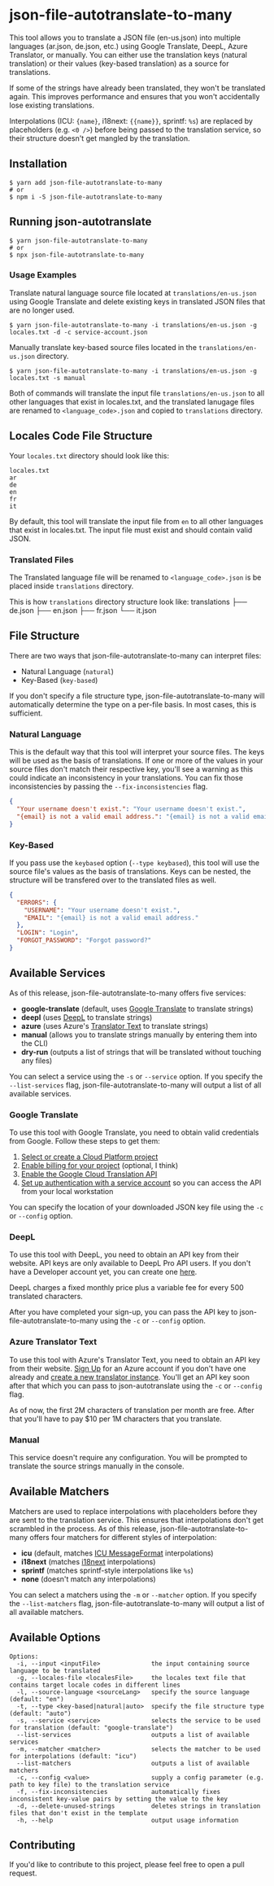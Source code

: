 # json-file-autotranslate-to-many

This tool allows you to translate a JSON file (en-us.json)
into multiple languages (ar.json, de.json, etc.) using Google Translate, DeepL, Azure Translator, or
manually. You can either use the translation keys (natural translation) or their
values (key-based translation) as a source for translations.

If some of the strings have already been translated, they won't be translated
again. This improves performance and ensures that you won't accidentally lose
existing translations.

Interpolations (ICU: `{name}`, i18next: `{{name}}`, sprintf: `%s`) are replaced
by placeholders (e.g. `<0 />`) before being passed to the translation service,
so their structure doesn't get mangled by the translation.

## Installation

```shell
$ yarn add json-file-autotranslate-to-many
# or
$ npm i -S json-file-autotranslate-to-many
```

## Running json-autotranslate

```shell
$ yarn json-file-autotranslate-to-many
# or
$ npx json-file-autotranslate-to-many
```

### Usage Examples

Translate natural language source file located at `translations/en-us.json` using
Google Translate and delete existing keys in translated JSON files that are no
longer used.

```shell
$ yarn json-file-autotranslate-to-many -i translations/en-us.json -g locales.txt -d -c service-account.json
```

Manually translate key-based source files located in the `translations/en-us.json` 
directory.

```shell
$ yarn json-file-autotranslate-to-many -i translations/en-us.json -g locales.txt -s manual
```

Both of commands will translate the input file `translations/en-us.json` to all 
other languages that exist in locales.txt, and the translated lanugage files are 
renamed to `<language_code>.json` and copied to `translations` directory. 

## Locales Code File Structure

Your `locales.txt` directory should look like this:

```
locales.txt
ar
de
en
fr
it
```

By default, this tool will translate the input file from `en` to all 
other languages that exist in locales.txt. The input file must exist 
and should contain valid JSON.

### Translated Files

The Translated language file will be renamed to `<language_code>.json` is be 
placed inside `translations` directory. 

This is how `translations` directory structure look like:
translations
├── de.json
├── en.json
├── fr.json
└── it.json

## File Structure

There are two ways that json-file-autotranslate-to-many can interpret files:

- Natural Language (`natural`)
- Key-Based (`key-based`)

If you don't specify a file structure type, json-file-autotranslate-to-many will
automatically determine the type on a per-file basis. In most cases, this is
sufficient.

### Natural Language

This is the default way that this tool will interpret your source files. The
keys will be used as the basis of translations. If one or more of the values in
your source files don't match their respective key, you'll see a warning as this
could indicate an inconsistency in your translations. You can fix those
inconsistencies by passing the `--fix-inconsistencies` flag.

```json
{
  "Your username doesn't exist.": "Your username doesn't exist.",
  "{email} is not a valid email address.": "{email} is not a valid email address."
}
```

### Key-Based

If you pass use the `keybased` option (`--type keybased`), this tool will use
the source file's values as the basis of translations. Keys can be nested, the
structure will be transfered over to the translated files as well.

```json
{
  "ERRORS": {
    "USERNAME": "Your username doesn't exist.",
    "EMAIL": "{email} is not a valid email address."
  },
  "LOGIN": "Login",
  "FORGOT_PASSWORD": "Forgot password?"
}
```

## Available Services

As of this release, json-file-autotranslate-to-many offers five services:

- **google-translate** (default, uses
  [Google Translate](https://translate.google.com) to translate strings)
- **deepl** (uses [DeepL](https://deepl.com) to translate strings)
- **azure** (uses Azure's
  [Translator Text](https://azure.microsoft.com/en-us/services/cognitive-services/translator-text-api/)
  to translate strings)
- **manual** (allows you to translate strings manually by entering them into the
  CLI)
- **dry-run** (outputs a list of strings that will be translated without
  touching any files)

You can select a service using the `-s` or `--service` option. If you specify
the `--list-services` flag, json-file-autotranslate-to-many will output a list of all
available services.

### Google Translate

To use this tool with Google Translate, you need to obtain valid credentials
from Google. Follow these steps to get them:

1.  [Select or create a Cloud Platform project][projects]
2.  [Enable billing for your project][billing] (optional, I think)
3.  [Enable the Google Cloud Translation API][enable_api]
4.  [Set up authentication with a service account][auth] so you can access the
    API from your local workstation

[projects]: https://console.cloud.google.com/project
[billing]: https://support.google.com/cloud/answer/6293499#enable-billing
[enable_api]:
  https://console.cloud.google.com/flows/enableapi?apiid=translate.googleapis.com
[auth]: https://cloud.google.com/docs/authentication/getting-started

You can specify the location of your downloaded JSON key file using the `-c` or
`--config` option.

### DeepL

To use this tool with DeepL, you need to obtain an API key from their website.
API keys are only available to DeepL Pro API users. If you don't have a
Developer account yet, you can create one
[here](https://www.deepl.com/en/pro.html#developer).

DeepL charges a fixed monthly price plus a variable fee for every 500 translated
characters.

After you have completed your sign-up, you can pass the API key to
json-file-autotranslate-to-many using the `-c` or `--config` option.

### Azure Translator Text

To use this tool with Azure's Translator Text, you need to obtain an API key
from their website. [Sign Up](https://azure.microsoft.com/en-us/free/) for an
Azure account if you don't have one already and
[create a new translator instance](https://portal.azure.com/#create/Microsoft.CognitiveServicesTextTranslation).
You'll get an API key soon after that which you can pass to json-autotranslate
using the `-c` or `--config` flag.

As of now, the first 2M characters of translation per month are free. After that
you'll have to pay \$10 per 1M characters that you translate.

### Manual

This service doesn't require any configuration. You will be prompted to
translate the source strings manually in the console.

## Available Matchers

Matchers are used to replace interpolations with placeholders before they are
sent to the translation service. This ensures that interpolations don't get
scrambled in the process. As of this release, json-file-autotranslate-to-many offers four
matchers for different styles of interpolation:

- **icu** (default, matches [ICU MessageFormat](https://translate.google.com)
  interpolations)
- **i18next** (matches
  [i18next](https://www.i18next.com/translation-function/interpolation)
  interpolations)
- **sprintf** (matches sprintf-style interpolations like `%s`)
- **none** (doesn't match any interpolations)

You can select a matchers using the `-m` or `--matcher` option. If you specify
the `--list-matchers` flag, json-file-autotranslate-to-many will output a list of all
available matchers.

## Available Options

```
Options:
  -i, --input <inputFile>              the input containing source language to be translated
  -g, --locales-file <localesFile>     the locales text file that contains target locale codes in different lines
  -l, --source-language <sourceLang>   specify the source language (default: "en")
  -t, --type <key-based|natural|auto>  specify the file structure type (default: "auto")
  -s, --service <service>              selects the service to be used for translation (default: "google-translate")
  --list-services                      outputs a list of available services
  -m, --matcher <matcher>              selects the matcher to be used for interpolations (default: "icu")
  --list-matchers                      outputs a list of available matchers
  -c, --config <value>                 supply a config parameter (e.g. path to key file) to the translation service
  -f, --fix-inconsistencies            automatically fixes inconsistent key-value pairs by setting the value to the key
  -d, --delete-unused-strings          deletes strings in translation files that don't exist in the template
  -h, --help                           output usage information
```

## Contributing

If you'd like to contribute to this project, please feel free to open a pull
request.
